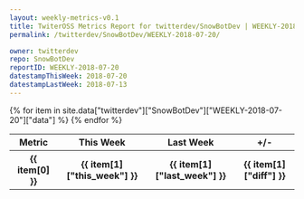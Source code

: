 ```yaml
---
layout: weekly-metrics-v0.1
title: TwiterOSS Metrics Report for twitterdev/SnowBotDev | WEEKLY-2018-07-20
permalink: /twitterdev/SnowBotDev/WEEKLY-2018-07-20/

owner: twitterdev
repo: SnowBotDev
reportID: WEEKLY-2018-07-20
datestampThisWeek: 2018-07-20
datestampLastWeek: 2018-07-13
---
```


<table style="width: 100%">
    <tr>
        <th>Metric</th>
        <th>This Week</th>
        <th>Last Week</th>
        <th>+/-</th>
    </tr>
    {% for item in site.data["twitterdev"]["SnowBotDev"]["WEEKLY-2018-07-20"]["data"] %}
    <tr>
        <th>{{ item[0] }}</th>
        <th>{{ item[1]["this_week"] }}</th>
        <th>{{ item[1]["last_week"] }}</th>
        <th>{{ item[1]["diff"] }}</th>
    </tr>
    {% endfor %}
</table>

